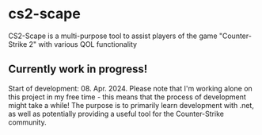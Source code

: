 # cs2-scape
CS2-Scape is a multi-purpose tool to assist players of the game "Counter-Strike 2" with various QOL functionality

## Currently work in progress!
Start of development: 08. Apr. 2024. Please note that I'm working alone on this project in my free time - this means that the process of development might take a while!
The purpose is to primarily learn development with .net, as well as potentially providing a useful tool for the Counter-Strike community.
